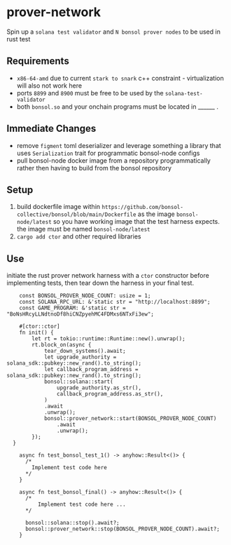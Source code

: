 # prover-network

Spin up a `solana test validator` and `N bonsol prover nodes` to be used in rust test

## Requirements

* `x86-64-amd` due to current `stark to snark` c++ constraint - virtualization will also not work here
* ports `8899` and `8900` must be free to be used by the `solana-test-validator`
* both `bonsol.so` and your onchain programs must be located in  ______ .

## Immediate Changes

* remove `figment` toml deserializer and leverage something a library that uses `Serialization` trait for programmatic bonsol-node configs
* pull bonsol-node docker image from a repository programmatically rather then having to build from the bonsol repository

## Setup

1. build dockerfile image within `https://github.com/bonsol-collective/bonsol/blob/main/Dockerfile` 
   as the image `bonsol-node/latest` so you have working image that the test harness expects. the 
   image must be named `bonsol-node/latest`
2. `cargo add ctor` and other required libraries

## Use

initiate the rust prover network harness with a `ctor` constructor before implementing tests, then tear down the harness in your final test.

```
    const BONSOL_PROVER_NODE_COUNT: usize = 1;
    const SOLANA_RPC_URL: &'static str = "http://localhost:8899";
    const GAME_PROGRAM: &'static str = "BoNsHRcyLLNdtnoDf8hiCNZpyehMC4FDMxs6NTxFi3ew";

    #[ctor::ctor]
    fn init() {
        let rt = tokio::runtime::Runtime::new().unwrap();
        rt.block_on(async {
            tear_down_systems().await;
            let upgrade_authority = solana_sdk::pubkey::new_rand().to_string();
            let callback_program_address = solana_sdk::pubkey::new_rand().to_string();
            bonsol::solana::start(
                upgrade_authority.as_str(),
                callback_program_address.as_str(),
            )
            .await
            .unwrap();
            bonsol::prover_network::start(BONSOL_PROVER_NODE_COUNT)
                .await
                .unwrap();
        });
  }

    async fn test_bonsol_test_1() -> anyhow::Result<()> {
      /*
        Implement test code here
      */
    }

    async fn test_bonsol_final() -> anyhow::Result<()> {
      /*
          Implement test code here ... 
      */

      bonsol::solana::stop().await?;
      bonsol::prover_network::stop(BONSOL_PROVER_NODE_COUNT).await?;
    }

```
